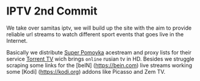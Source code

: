 # IPTV 2nd Commit

We take over samitas iptv, we will build up the site with the aim to provide reliable url streams to watch different sport events that
goes live in the Internet.

Basically we distribute [Super Pomoyka](http://super-pomoyka.us.to/trash/ttv-list/) acestream and proxy lists for their service [Torrent TV](https://torrent-tv.ru) wich brings `online` rusian tv in HD. Besides we struggle scraping some links for the [beIN] (https://bein.com) live streams working some [Kodi] (https://kodi.org) addons like Picasso and Zem TV.
